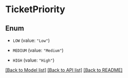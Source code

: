 # TicketPriority

## Enum


* `LOW` (value: `"Low"`)

* `MEDIUM` (value: `"Medium"`)

* `HIGH` (value: `"High"`)


[[Back to Model list]](../README.md#documentation-for-models) [[Back to API list]](../README.md#documentation-for-api-endpoints) [[Back to README]](../README.md)


